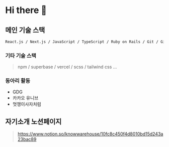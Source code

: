 # Hi there 👋

## 메인 기술 스택

```bash
React.js / Next.js / JavaScript / TypeScript / Ruby on Rails / Git / GitHub
```

### 기타 기술 스택

> npm / superbase / vercel / scss / tailwind css ...

### 동아리 활동

- GDG
- 카카오 유니브
- 멋쟁이사자처럼

## 자기소개 노션페이지

> https://www.notion.so/knowwarehouse/10fc8c450f4d8010bd15d243a23bac89
